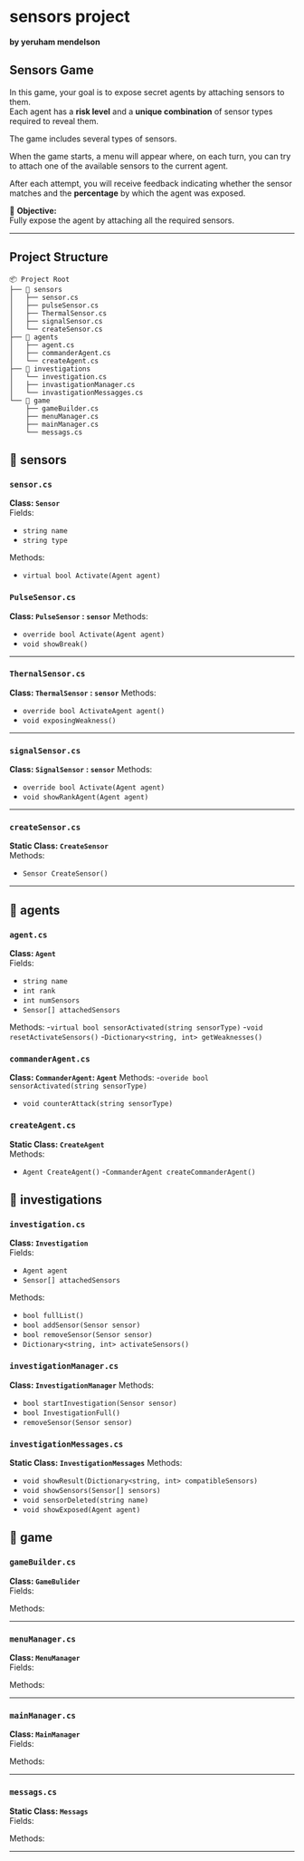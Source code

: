 # sensors project
**by yeruham mendelson**

## Sensors Game

In this game, your goal is to expose secret agents by attaching sensors to them.  
Each agent has a **risk level** and a **unique combination** of sensor types required to reveal them.

The game includes several types of sensors.

When the game starts, a menu will appear where, on each turn, you can try to attach one of the available sensors to the current agent.

After each attempt, you will receive feedback indicating whether the sensor matches and the **percentage** by which the agent was exposed.

🎯 **Objective:**  
Fully expose the agent by attaching all the required sensors.

---

## Project Structure

```plaintext
📦 Project Root
├── 📁 sensors
│   ├── sensor.cs
│   ├── pulseSensor.cs
│   ├── ThermalSensor.cs
│   ├── signalSensor.cs
│   └── createSensor.cs
├── 📁 agents
│   ├── agent.cs
│   ├── commanderAgent.cs
│   └── createAgent.cs
├── 📁 investigations
│   └── investigation.cs
│   ├── invastigationManager.cs
│   └── invastigationMessagges.cs
└── 📁 game
    ├── gameBuilder.cs
    ├── menuManager.cs
    ├── mainManager.cs
    └── messags.cs
```

## 📁 sensors

### `sensor.cs`
**Class: `Sensor`**  
Fields:
- `string name`
- `string type`

Methods:
- `virtual bool Activate(Agent agent)`


### `PulseSensor.cs`
**Class: `PulseSensor` : `sensor`** 
Methods:
- `override bool Activate(Agent agent)`
- `void showBreak()`
---

### `ThernalSensor.cs`
**Class: `ThermalSensor` : `sensor`** 
Methods:
- `override bool ActivateAgent agent()`
- `void exposingWeakness()`
---

### `signalSensor.cs`
**Class: `SignalSensor` : `sensor`** 
Methods:
- `override bool Activate(Agent agent)`
- `void showRankAgent(Agent agent)`
---

### `createSensor.cs`  
**Static Class: `CreateSensor`**  
Methods:
- `Sensor CreateSensor()`
---


## 📁 agents

### `agent.cs`  
**Class: `Agent`**  
Fields:
- `string name`
- `int rank`
- `int numSensors`
- `Sensor[] attachedSensors`
  
Methods:
-`virtual bool sensorActivated(string sensorType)`
-`void resetActivateSensors()`
-`Dictionary<string, int> getWeaknesses()`


### `commanderAgent.cs`  
**Class: `CommanderAgent`: `Agent`**
Methods:
-`overide bool sensorActivated(string sensorType)`
- `void counterAttack(string sensorType)`
  

### `createAgent.cs`  
**Static Class: `CreateAgent`**  
Methods:
- `Agent CreateAgent()`
-`CommanderAgent createCommanderAgent()`



## 📁 investigations

### `investigation.cs`  
**Class: `Investigation`**  
Fields:
- `Agent agent`
- `Sensor[] attachedSensors`

Methods:
- `bool fullList()`
- `bool addSensor(Sensor sensor)`
- `bool removeSensor(Sensor sensor)`
- `Dictionary<string, int> activateSensors()`


### `investigationManager.cs`
**Class: `InvestigationManager`** 
Methods:
- `bool startInvestigation(Sensor sensor)`
- `bool InvestigationFull()`
- `removeSensor(Sensor sensor)`


### `investigationMessages.cs`
**Static Class: `InvestigationMessages`**
 Methods:
- `void showResult(Dictionary<string, int> compatibleSensors)`
- `void showSensors(Sensor[] sensors)`
- `void sensorDeleted(string name)`
- `void showExposed(Agent agent)`


 
## 📁 game

### `gameBuilder.cs`  
**Class: `GameBulider`**  
Fields:

Methods:

---

### `menuManager.cs`  
**Class: `MenuManager`**  
Fields:

Methods:

---
### `mainManager.cs`  
**Class: `MainManager`**  
Fields:

Methods:

---

### `messags.cs`  
**Static Class: `Messags`**  
Fields:

Methods:

---


